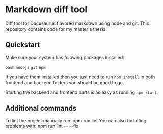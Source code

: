 # Markdown diff tool
Diff tool for Docusaurus flavored markdown using node and git. This repository contains code for my master's thesis.

## Quickstart

Make sure your system has folowing packages installed:

`bash` `nodejs` `git` `npm`

If you have them installed then you just need to run `npm install` in both frontend and backend folders you should be good to go.

Starting the backend and frontend parts is as easy as running `npm start`.


## Additional commands
To lint the project manually run:  npm run lint
You can also fix linting problems with:  npm run lint -- --fix